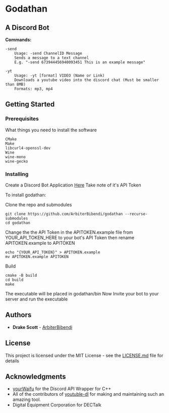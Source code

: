 # Godathan

## A Discord Bot

**Commands:**
```
-send 
    Usage: -send ChannelID Message 
    Sends a message to a text channel
    E.g. "-send 673944456940093451 This is an example message"

-yt
    Usage: -yt [format] VIDEO (Name or Link)
    Downloads a youtube video into the discord chat (Must be smaller than 8MB)
    Formats: mp3, mp4

```
## Getting Started

### Prerequisites

What things you need to install the software

```
CMake
Make
libcurl4-openssl-dev
Wine
wine-mono
wine-gecko
```

### Installing

Create a Discord Bot Application [Here](https://discordapp.com/developers/docs/intro)
Take note of it's API Token

To install godathan:

Clone the repo and submodules
```
git clone https://github.com/ArbiterBibendi/godathan --recurse-submodules
cd godathan
```
Change the the API Token in the APITOKEN.example file from YOUR_API_TOKEN_HERE to your bot's API Token
then rename APITOKEN.example to APITOKEN
```
echo "{YOUR_API_TOKEN}" > APITOKEN.example
mv APITOKEN.example APITOKEN
```
Build
```
cmake -B build
cd build
make
```

The executable will be placed in godathan/bin
Now Invite your bot to your server and run the executable


## Authors

* **Drake Scott** - [ArbiterBibendi](https://github.com/ArbiterBibendi)

## License

This project is licensed under the MIT License - see the [LICENSE.md](LICENSE.md) file for details

## Acknowledgments

* [yourWaifu](https://github.com/yourWaifu) for the Discord API Wrapper for C++
* All of the contributors of [youtuble-dl](https://github.com/ytdl-org/youtube-dl) for 
  making and maintaining such an amazing tool.
* Digital Equipment Corporation for DECTalk
